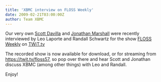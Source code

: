 ```yaml
---
title: 'XBMC interview on FLOSS Weekly'
date: 2009-02-21T03:00:00Z
author: Team XBMC
---
```

Our very own [Scott Davilla](https://kodi.tv/davilla) and [Jonathan Marshall](https://kodi.tv/jmarshall) were recently interviewed by Leo Laporte and Randall Schwartz for the show [FLOSS Weekly](https://twit.tv/floss) on [TWiT.tv](https://twit.tv/)

 The recorded show is now available for download, or for streaming from <https://twit.tv/floss57>, so pop over there and hear Scott and Jonathan discuss XBMC (among other things) with Leo and Randall.

 Enjoy!

 